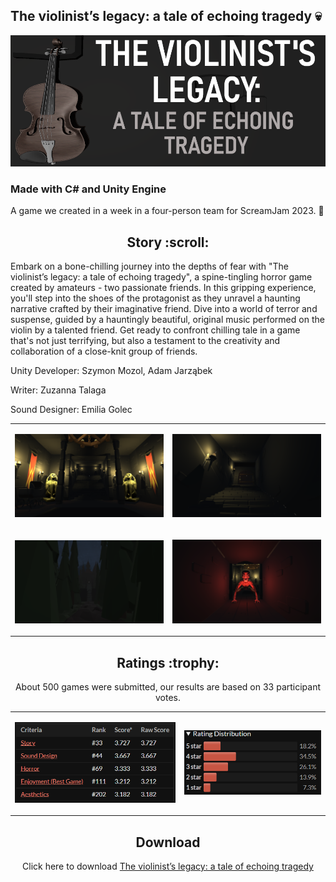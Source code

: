## The violinist’s legacy: a tale of echoing tragedy :skull:
<p align="center"><img src="Image/title.png"/></p>

### Made with C# and Unity Engine

A game we created in a week in a four-person team for ScreamJam 2023. :ghost:

<h2 align="center">Story :scroll: </h2>
<p>Embark on a bone-chilling journey into the depths of fear with "The violinist’s legacy: a tale of echoing tragedy", a spine-tingling horror game created by amateurs - two passionate friends. In this gripping experience, you'll step into the shoes of the protagonist as they unravel a haunting narrative crafted by their imaginative friend. Dive into a world of terror and suspense, guided by a hauntingly beautiful, original music performed on the violin by a talented friend. Get ready to confront chilling tale in a game that's not just terrifying, but also a testament to the creativity and collaboration of a close-knit group of friends.
</p>
<p>Unity Developer: Szymon Mozol, Adam Jarząbek</p>
<p>Writer: Zuzanna Talaga</p>
<p>Sound Designer: Emilia Golec</p>

<table>
<tr>
    <td><p align="center"><img src="Image/castle.png"/></p></td>
    <td><p align="center"><img src="Image/castle2.png"/></p></td>
</tr>
    <tr>
    <td><p align="center"><img src="Image/forest.png"/></p></td>
    <td><p align="center"><img src="Image/monster.png"/></p></td>
</tr>
</table>

<h2 align="center">Ratings :trophy: </h2>
<p align="center">About 500 games were submitted, our results are based on 33 participant votes.</p>
<table align="center">
<tr>
    <td><p align="center"><img src="Image/Ratings.png"/></p></td>
    <td><p align="center"><img src="Image/Ratings2.png"/></p></td>
</tr>
</table>

<h2 align="center">Download</h2>
<p align="center">
    Click here to download <a href="https://mozikr.itch.io/the-violonist">The violinist’s legacy: a tale of echoing tragedy</a>
</p>
